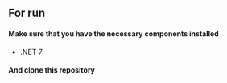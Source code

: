 
## For run

#### Make sure that you have the necessary components installed

* .NET 7


#### And clone this repository

```

```